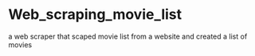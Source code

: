 # Web_scraping_movie_list
a web scraper that scaped movie list from a website and created a list of movies
